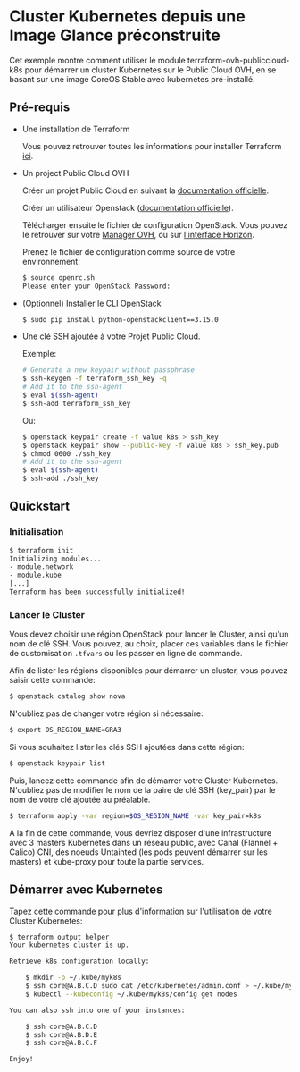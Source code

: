 # Cluster Kubernetes depuis une Image Glance préconstruite

Cet exemple montre comment utiliser le module terraform-ovh-publiccloud-k8s pour démarrer un cluster Kubernetes sur le Public Cloud OVH, en se basant sur une image CoreOS Stable avec kubernetes pré-installé.

## Pré-requis

- Une installation de Terraform

  Vous pouvez retrouver toutes les informations pour installer Terraform [ici](https://www.terraform.io/intro/getting-started/install.html).

- Un project Public Cloud OVH

  Créer un projet Public Cloud en suivant la [documentation officielle](https://docs.ovh.com/fr/public-cloud/debuter-avec-public-cloud-premiere-connexion/).

  Créer un utilisateur Openstack ([documentation officielle](https://docs.ovh.com/fr/public-cloud/creer-un-acces-a-horizon/#acces-a-horizon)).

  Télécharger ensuite le fichier de configuration OpenStack. Vous pouvez le retrouver sur votre [Manager OVH](https://www.ovh.com/manager/cloud/), ou sur [l'interface Horizon](https://horizon.cloud.ovh.net/project/api_access/openrc/).

  Prenez le fichier de configuration comme source de votre environnement:

  ```bash
  $ source openrc.sh
  Please enter your OpenStack Password:
  ```
  
- (Optionnel) Installer le CLI OpenStack

  ```bash
  $ sudo pip install python-openstackclient==3.15.0
  ```

- Une clé SSH ajoutée à votre Projet Public Cloud.


  Exemple: 

   ```bash
   # Generate a new keypair without passphrase
   $ ssh-keygen -f terraform_ssh_key -q
   # Add it to the ssh-agent 
   $ eval $(ssh-agent)
   $ ssh-add terraform_ssh_key
   ```
   
   Ou:
   
   ```bash
   $ openstack keypair create -f value k8s > ssh_key
   $ openstack keypair show --public-key -f value k8s > ssh_key.pub
   $ chmod 0600 ./ssh_key
   # Add it to the ssh-agent
   $ eval $(ssh-agent)
   $ ssh-add ./ssh_key
   ```

## Quickstart

### Initialisation

```bash
$ terraform init
Initializing modules...
- module.network
- module.kube
[...]
Terraform has been successfully initialized!
```

### Lancer le Cluster

Vous devez choisir une région OpenStack pour lancer le Cluster, ainsi qu'un nom de clé SSH. Vous pouvez, au choix, placer ces variables dans le fichier de customisation `.tfvars` ou les passer en ligne de commande.

Afin de lister les régions disponibles pour démarrer un cluster, vous pouvez saisir cette commande:

```bash
$ openstack catalog show nova
```

N'oubliez pas de changer votre région si nécessaire:

```bash
$ export OS_REGION_NAME=GRA3
```

Si vous souhaitez lister les clés SSH ajoutées dans cette région:

```bash
$ openstack keypair list
```

Puis, lancez cette commande afin de démarrer votre Cluster Kubernetes. N'oubliez pas de modifier le nom de la paire de clé SSH (key_pair) par le nom de votre clé ajoutée au préalable.

```bash
$ terraform apply -var region=$OS_REGION_NAME -var key_pair=k8s
```

A la fin de cette commande, vous devriez disposer d'une infrastructure avec 3 masters Kubernetes dans un réseau public, avec Canal (Flannel + Calico) CNI, des noeuds Untainted (les pods peuvent démarrer sur les masters) et kube-proxy pour toute la partie services. 

## Démarrer avec Kubernetes

Tapez cette commande pour plus d'information sur l'utilisation de votre Cluster Kubernetes:

```bash
$ terraform output helper
Your kubernetes cluster is up.

Retrieve k8s configuration locally:

    $ mkdir -p ~/.kube/myk8s
    $ ssh core@A.B.C.D sudo cat /etc/kubernetes/admin.conf > ~/.kube/myk8s/config
    $ kubectl --kubeconfig ~/.kube/myk8s/config get nodes

You can also ssh into one of your instances:

    $ ssh core@A.B.C.D
    $ ssh core@A.B.D.E
    $ ssh core@A.B.C.F

Enjoy!
```
